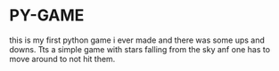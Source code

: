 # PY-GAME
this is my first python game i ever made and there was some ups and downs. Tts a simple game with stars falling from the sky anf one has to move around to not hit them.
